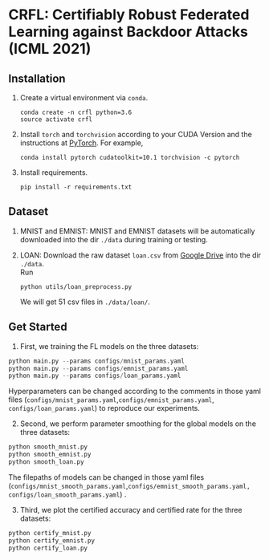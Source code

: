 # CRFL: Certifiably Robust Federated Learning against Backdoor Attacks (ICML 2021)

## Installation
1. Create a virtual environment via `conda`.

   ```shell
   conda create -n crfl python=3.6
   source activate crfl
   ```

2. Install `torch` and `torchvision` according to your CUDA Version and the instructions at [PyTorch](https://pytorch.org/). For example,

   ```shell
   conda install pytorch cudatoolkit=10.1 torchvision -c pytorch
   ```

3. Install requirements.

   ```shell
   pip install -r requirements.txt
   ```



## Dataset

1. MNIST and EMNIST:
MNIST and EMNIST datasets will be automatically downloaded into the dir `./data` during training or testing.

2. LOAN: Download the raw dataset `loan.csv` from [Google Drive](https://drive.google.com/file/d/14Fr32ujeuUvCDiTGBNKDLpWfYjpbKf7q/view?usp=sharing) into the dir `./data`.  
Run   
    ```shell
    python utils/loan_preprocess.py
    ```
    We will get 51 csv files in `./data/loan/`.

## Get Started

1. First, we training the FL models on the three datasets:

```python
python main.py --params configs/mnist_params.yaml
python main.py --params configs/emnist_params.yaml
python main.py --params configs/loan_params.yaml
```

Hyperparameters can be changed according to the comments in those yaml files (`configs/mnist_params.yaml`,`configs/emnist_params.yaml`, ` configs/loan_params.yaml`) to reproduce our experiments.

2. Second, we perform parameter smoothing for the global models on the three datasets:

```python
python smooth_mnist.py
python smooth_emnist.py
python smooth_loan.py
```

The filepaths of models can be changed in those yaml files (`configs/mnist_smooth_params.yaml`,`configs/emnist_smooth_params.yaml, ` `configs/loan_smooth_params.yaml`) .

3. Third, we plot the certified accuracy and certified rate for the three datasets:

```python
python certify_mnist.py
python certify_emnist.py
python certify_loan.py
```

